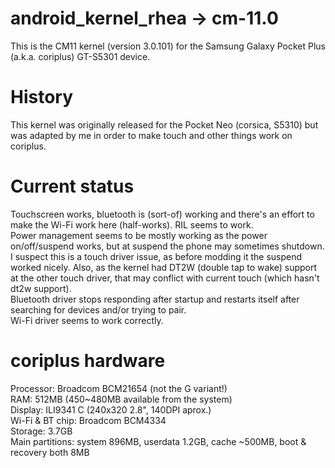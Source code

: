 # android_kernel_rhea -> cm-11.0
This is the CM11 kernel (version 3.0.101) for the Samsung Galaxy Pocket Plus (a.k.a. coriplus) GT-S5301 device.  
# History
This kernel was originally released for the Pocket Neo (corsica, S5310) but was adapted by me in order to make touch and other things work on coriplus.  
# Current status
Touchscreen works, bluetooth is (sort-of) working and there's an effort to make the Wi-Fi work here (half-works). RIL seems to work.  
Power management seems to be mostly working as the power on/off/suspend works, but at suspend the phone may sometimes shutdown.  
I suspect this is a touch driver issue, as before modding it the suspend worked nicely. Also, as the kernel had DT2W (double tap to wake) support at the other touch driver, that may conflict with current touch (which hasn't dt2w support).  
Bluetooth driver stops responding after startup and restarts itself after searching for devices and/or trying to pair.  
Wi-Fi driver seems to work correctly.
# coriplus hardware
Processor: Broadcom BCM21654 (not the G variant!)  
RAM: 512MB (450~480MB available from the system)  
Display: ILI9341 C (240x320 2.8", 140DPI aprox.)  
Wi-Fi & BT chip: Broadcom BCM4334  
Storage: 3.7GB  
Main partitions: system 896MB, userdata 1.2GB, cache ~500MB, boot & recovery both 8MB  

